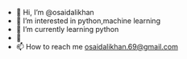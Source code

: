 - 👋 Hi, I’m @osaidalikhan
- 👀 I’m interested in python,machine learning
- 🌱 I’m currently learning python
- 💞️
- 📫 How to reach me osaidalikhan.69@gmail.com

<!---
osaidalikhan/osaidalikhan is a ✨ special ✨ repository because its `README.md` (this file) appears on your GitHub profile.
You can click the Preview link to take a look at your changes.
--->
